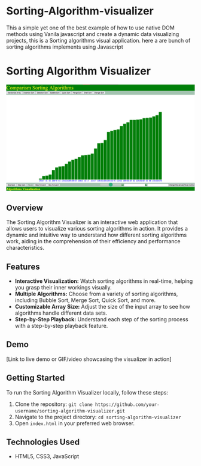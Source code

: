 # Sorting-Algorithm-visualizer
This a simple yet one of the best example of how to use native DOM methods using Vanila javascript and create a dynamic data visualizing projects, this is a Sorting algorithms visual application. here a are bunch of sorting algorithms implements using Javascript
# Sorting Algorithm Visualizer

![Sorting Algorithm Visualizer](image.png)

## Overview

The Sorting Algorithm Visualizer is an interactive web application that allows users to visualize various sorting algorithms in action. It provides a dynamic and intuitive way to understand how different sorting algorithms work, aiding in the comprehension of their efficiency and performance characteristics.

## Features

- **Interactive Visualization:** Watch sorting algorithms in real-time, helping you grasp their inner workings visually.
- **Multiple Algorithms:** Choose from a variety of sorting algorithms, including Bubble Sort, Merge Sort, Quick Sort, and more.
- **Customizable Array Size:** Adjust the size of the input array to see how algorithms handle different data sets.
- **Step-by-Step Playback:** Understand each step of the sorting process with a step-by-step playback feature.

## Demo

[Link to live demo or GIF/video showcasing the visualizer in action]

## Getting Started

To run the Sorting Algorithm Visualizer locally, follow these steps:

1. Clone the repository: `git clone https://github.com/your-username/sorting-algorithm-visualizer.git`
2. Navigate to the project directory: `cd sorting-algorithm-visualizer`
3. Open `index.html` in your preferred web browser.

## Technologies Used

- HTML5, CSS3, JavaScript

